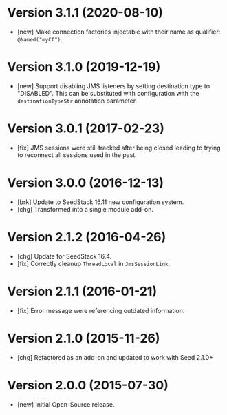 # Version 3.1.1 (2020-08-10)

* [new] Make connection factories injectable with their name as qualifier: `@Named("myCf")`.

# Version 3.1.0 (2019-12-19)

* [new] Support disabling JMS listeners by setting destination type to "DISABLED". This can be substituted with configuration with the `destinationTypeStr` annotation parameter.

# Version 3.0.1 (2017-02-23)

* [fix] JMS sessions were still tracked after being closed leading to trying to reconnect all sessions used in the past.

# Version 3.0.0 (2016-12-13)

* [brk] Update to SeedStack 16.11 new configuration system.
* [chg] Transformed into a single module add-on. 

# Version 2.1.2 (2016-04-26)

* [chg] Update for SeedStack 16.4.
* [fix] Correctly cleanup `ThreadLocal` in `JmsSessionLink`.

# Version 2.1.1 (2016-01-21)

* [fix] Error message were referencing outdated information.

# Version 2.1.0 (2015-11-26)

* [chg] Refactored as an add-on and updated to work with Seed 2.1.0+

# Version 2.0.0 (2015-07-30)

* [new] Initial Open-Source release.
